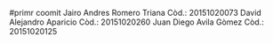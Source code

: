#primr coomit
Jairo Andres Romero Triana Còd.: 20151020073
David Alejandro Aparicio Còd.: 20151020260
Juan Diego Avila Gòmez Còd.: 20151020125
